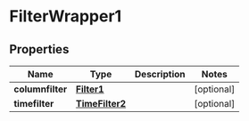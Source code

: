 # FilterWrapper1

## Properties
Name | Type | Description | Notes
------------ | ------------- | ------------- | -------------
**columnfilter** | [**Filter1**](Filter1.md) |  |  [optional]
**timefilter** | [**TimeFilter2**](TimeFilter2.md) |  |  [optional]
